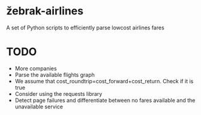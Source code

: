 žebrak-airlines
===============

A set of Python scripts to efficiently parse lowcost airlines fares

TODO
====

* More companies
* Parse the available flights graph
* We assume that cost_roundtrip=cost_forward+cost_return. Check if it is true
* Consider using the requests library
* Detect page failures and differentiate between no fares available and the unavailable service 
